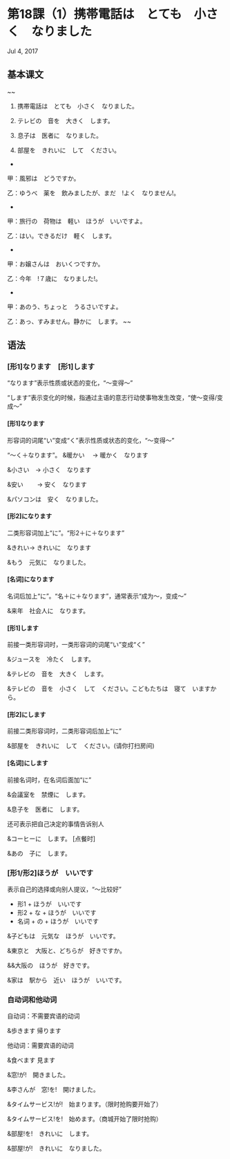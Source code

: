 # 第18課（1）携帯電話は　とても　小さく　なりました
Jul 4, 2017

## 基本课文
~~
1. 携帯電話は　とても　小さく　なりました。

2. テレビの　音を　大きく　します。

3. 息子は　医者に　なりました。

4. 部屋を　きれいに　して　ください。

-

甲：風邪は　どうですか。

乙：ゆうべ　薬を　飲みましたが、まだ　!よく　なりません!。

-

甲：旅行の　荷物は　軽い　ほうが　いいですよ。

乙：はい。できるだけ　軽く　します。

-

甲：お嬢さんは　おいくつですか。

乙：今年　!７歳に　なりました!。

-

甲：あのう、ちょっと　うるさいですよ。

乙：あっ、すみません。静かに　します。
~~

## 语法
### [形1]なります　[形1]します
“なります”表示性质或状态的变化，“～变得～”

“します”表示变化的时候，指通过主语的意志行动使事物发生改变，“使～变得/变成～”

#### [形1]なります
形容词的词尾“い”变成“く”表示性质或状态的变化，“～变得～”

“～く＋なります”。
&暖かい　 → 暖かく　なります

&小さい　→ 小さく　なります

&安い　　 → 安く　なります

&パソコンは　安く　なりました。

#### [形2]になります
二类形容词加上“に”。“形2＋に＋なります”

&きれい→ きれいに　なります

&もう　元気に　なりました。

#### [名词]になります
名词后加上“に”。“名＋に＋なります”，通常表示“成为～，变成～”

&来年　社会人に　なります。

#### [形1]します
前接一类形容词时，一类形容词的词尾“い”变成“く”

&ジュースを　冷たく　します。

&テレビの　音を　大きく　します。

&テレビの　音を　小さく　して　ください。こどもたちは　寝て　いますから。

#### [形2]にします
前接二类形容词时，二类形容词后加上“に”

&部屋を　きれいに　して　ください。(请你打扫房间)

#### [名词]にします
前接名词时，在名词后面加“に”

&会議室を　禁煙に　します。 

&息子を　医者に　します。

还可表示把自己决定的事情告诉别人

&コーヒーに　します。 [点餐时]

&あの　子に　します。

### [形1/形2]ほうが　いいです
表示自己的选择或向别人提议，“～比较好”

- 形1 + ほうが　いいです 
- 形2 + な + ほうが　いいです
- 名词 + の + ほうが　いいです 

&子どもは　元気な　ほうが　いいです。 

&東京と　大阪と、どちらが　好きですか。 

&&大阪の　ほうが　好きです。 

&家は　駅から　近い　ほうが　いいです。

### 自动词和他动词
自动词：不需要宾语的动词

&歩きます 帰ります

他动词：需要宾语的动词

&食べます 見ます

&窓!が!　開きました。

&李さんが　窓!を!　開けました。

&タイムサービス!が!　始まります。（限时抢购要开始了）

&タイムサービス!を!　始めます。（商城开始了限时抢购）

&部屋!を!　きれいに　します。

&部屋!が!　きれいに　なりました。
